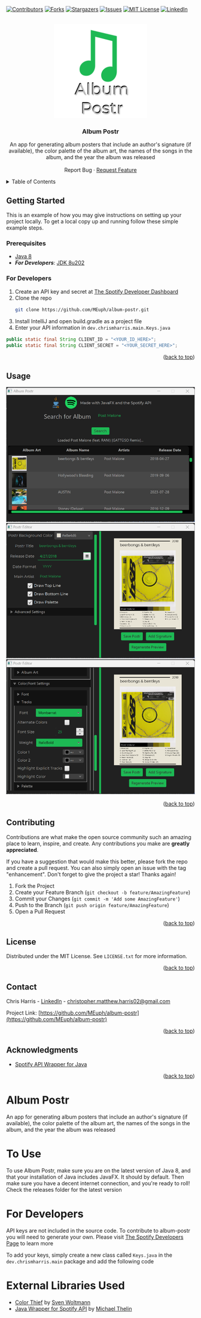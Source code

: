 <!-- Improved compatibility of back to top link: See: https://github.com/othneildrew/Best-README-Template/pull/73 -->
<a name="readme-top"></a>
<!--
*** Thanks for checking out the Best-README-Template. If you have a suggestion
*** that would make this better, please fork the repo and create a pull request
*** or simply open an issue with the tag "enhancement".
*** Don't forget to give the project a star!
*** Thanks again! Now go create something AMAZING! :D
-->



<!-- PROJECT SHIELDS -->
<!--
*** I'm using markdown "reference style" links for readability.
*** Reference links are enclosed in brackets [ ] instead of parentheses ( ).
*** See the bottom of this document for the declaration of the reference variables
*** for contributors-url, forks-url, etc. This is an optional, concise syntax you may use.
*** https://www.markdownguide.org/basic-syntax/#reference-style-links
-->
[![Contributors][contributors-shield]][contributors-url]
[![Forks][forks-shield]][forks-url]
[![Stargazers][stars-shield]][stars-url]
[![Issues][issues-shield]][issues-url]
[![MIT License][license-shield]][license-url]
[![LinkedIn][linkedin-shield]][linkedin-url]



<!-- PROJECT LOGO -->
<br />
<div align="center">
  <a href="https://github.com/MEuph/album-postr">
    <img src="logo.png" alt="Logo" width="250" height="250">
  </a>

<h3 align="center">Album Postr</h3>

  <p align="center">
    An app for generating album posters that include an author's signature (if available), the color palette of the album art, the names of the songs in the album, and the year the album was released
    <br />
    <br /
    <a href="https://github.com/MEuph/album-postr/issues">Report Bug</a>
    ·
    <a href="https://github.com/MEuph/album-postr/issues">Request Feature</a>
  </p>
</div>



<!-- TABLE OF CONTENTS -->
<details>
  <summary>Table of Contents</summary>
  <ol
    <li>
      <a href="#getting-started">Getting Started</a>
      <ul>
        <li><a href="#prerequisites">Prerequisites</a></li>
      </ul>
    </li>
    <li><a href="#usage">Usage</a></li>
    <li><a href="#contributing">Contributing</a></li>
    <li><a href="#license">License</a></li>
    <li><a href="#contact">Contact</a></li>
    <li><a href="#acknowledgments">Acknowledgments</a></li>
  </ol>
</details>

<!-- GETTING STARTED -->
## Getting Started

This is an example of how you may give instructions on setting up your project locally.
To get a local copy up and running follow these simple example steps.

### Prerequisites

* [Java 8](https://www.java.com/download/ie_manual.jsp)
* ***For Developers***: [JDK 8u202](https://www.oracle.com/java/technologies/javase/javase8-archive-downloads.html)
### For Developers

1. Create an API key and secret at [The Spotify Developer Dashboard](https://developer.spotify.com/dashboard)
2. Clone the repo
   ```sh
   git clone https://github.com/MEuph/album-postr.git
   ```
3. Install IntelliJ and open build.gradle as a project file
4. Enter your API information in `dev.chrismharris.main.Keys.java` 
  ```java
  public static final String CLIENT_ID = "<YOUR_ID_HERE>";
  public static final String CLIENT_SECRET = "<YOUR_SECRET_HERE>";
  ```

<p align="right">(<a href="#readme-top">back to top</a>)</p>



<!-- USAGE EXAMPLES -->
## Usage

<img src="screenshot1.png">

<img src="screenshot2.png">

<img src="screenshot3.png">


<!--_For more examples, please refer to the [Documentation](https://example.com)_-->

<p align="right">(<a href="#readme-top">back to top</a>)</p>



<!-- ROADMAP
## Roadmap

- [ ] Feature 1
- [ ] Feature 2
- [ ] Feature 3
    - [ ] Nested Feature

See the [open issues](https://github.com/github_username/repo_name/issues) for a full list of proposed features (and known issues).

<p align="right">(<a href="#readme-top">back to top</a>)</p>-->



<!-- CONTRIBUTING -->
## Contributing

Contributions are what make the open source community such an amazing place to learn, inspire, and create. Any contributions you make are **greatly appreciated**.

If you have a suggestion that would make this better, please fork the repo and create a pull request. You can also simply open an issue with the tag "enhancement".
Don't forget to give the project a star! Thanks again!

1. Fork the Project
2. Create your Feature Branch (`git checkout -b feature/AmazingFeature`)
3. Commit your Changes (`git commit -m 'Add some AmazingFeature'`)
4. Push to the Branch (`git push origin feature/AmazingFeature`)
5. Open a Pull Request

<p align="right">(<a href="#readme-top">back to top</a>)</p>



<!-- LICENSE -->
## License

Distributed under the MIT License. See `LICENSE.txt` for more information.

<p align="right">(<a href="#readme-top">back to top</a>)</p>



<!-- CONTACT -->
## Contact

Chris Harris - [LinkedIn]([https://twitter.com/twitter_handle](https://www.linkedin.com/in/christopher-harris-73b279231/)) - christopher.matthew.harris02@gmail.com

Project Link: [https://github.com/MEuph/album-postr](https://github.com/MEuph/album-postr)

<p align="right">(<a href="#readme-top">back to top</a>)</p>



<!-- ACKNOWLEDGMENTS -->
## Acknowledgments

* [Spotify API Wrapper for Java](https://github.com/spotify-web-api-java/spotify-web-api-java)

<p align="right">(<a href="#readme-top">back to top</a>)</p>



<!-- MARKDOWN LINKS & IMAGES -->
<!-- https://www.markdownguide.org/basic-syntax/#reference-style-links -->
[contributors-shield]: https://img.shields.io/github/contributors/MEuph/album-postr.svg?style=for-the-badge
[contributors-url]: https://github.com/MEuph/album-postr/graphs/contributors
[forks-shield]: https://img.shields.io/github/forks/MEuph/album-postr.svg?style=for-the-badge
[forks-url]: https://github.com/MEuph/album-postr/network/members
[stars-shield]: https://img.shields.io/github/stars/MEuph/album-postr.svg?style=for-the-badge
[stars-url]: https://github.com/MEuph/album-postr/stargazers
[issues-shield]: https://img.shields.io/github/issues/MEuph/album-postr.svg?style=for-the-badge
[issues-url]: https://github.com/MEuph/album-postr/issues
[license-shield]: https://img.shields.io/github/license/MEuph/album-postr.svg?style=for-the-badge
[license-url]: https://github.com/MEuph/album-postr/blob/master/LICENSE.txt
[linkedin-shield]: https://img.shields.io/badge/-LinkedIn-black.svg?style=for-the-badge&logo=linkedin&colorB=555
[linkedin-url]: https://linkedin.com/in/christopher-harris-73b279231
[product-screenshot1]: screenshot1.png
[product-screenshot2]: screenshot2.png
[product-screenshot3]: screenshot3.png

# Album Postr
An app for generating album posters that include an author's signature (if available), the color palette of the album art, the names of the songs in the album, and the year the album was released

# To Use
To use Album Postr, make sure you are on the latest version of Java 8, and that your installation of Java includes JavaFX. It should by default. Then make sure you have a decent internet connection, and you're ready to roll! Check the releases folder for the latest version

# For Developers
API keys are not included in the source code. To contribute to album-postr you will need to generate your own. Please visit [The Spotify Developers Page](https://developer.spotify.com/) to learn more

To add your keys, simply create a new class called `Keys.java` in the `dev.chrismharris.main` package and add the following code

# External Libraries Used
- [Color Thief](https://github.com/SvenWoltmann/color-thief-java) by [Sven Woltmann](https://github.com/SvenWoltmann/)
- [Java Wrapper for Spotify API](https://github.com/spotify-web-api-java/spotify-web-api-java) by [Michael Thelin](https://github.com/thelinmichael)
